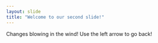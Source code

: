 ```yaml
---
layout: slide
title: "Welcome to our second slide!"
---
```

Changes blowing in the wind!
Use the left arrow to go back!
